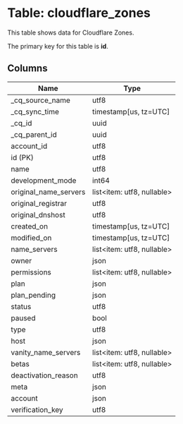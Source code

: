 # Table: cloudflare_zones

This table shows data for Cloudflare Zones.

The primary key for this table is **id**.

## Columns

| Name          | Type          |
| ------------- | ------------- |
|_cq_source_name|utf8|
|_cq_sync_time|timestamp[us, tz=UTC]|
|_cq_id|uuid|
|_cq_parent_id|uuid|
|account_id|utf8|
|id (PK)|utf8|
|name|utf8|
|development_mode|int64|
|original_name_servers|list<item: utf8, nullable>|
|original_registrar|utf8|
|original_dnshost|utf8|
|created_on|timestamp[us, tz=UTC]|
|modified_on|timestamp[us, tz=UTC]|
|name_servers|list<item: utf8, nullable>|
|owner|json|
|permissions|list<item: utf8, nullable>|
|plan|json|
|plan_pending|json|
|status|utf8|
|paused|bool|
|type|utf8|
|host|json|
|vanity_name_servers|list<item: utf8, nullable>|
|betas|list<item: utf8, nullable>|
|deactivation_reason|utf8|
|meta|json|
|account|json|
|verification_key|utf8|